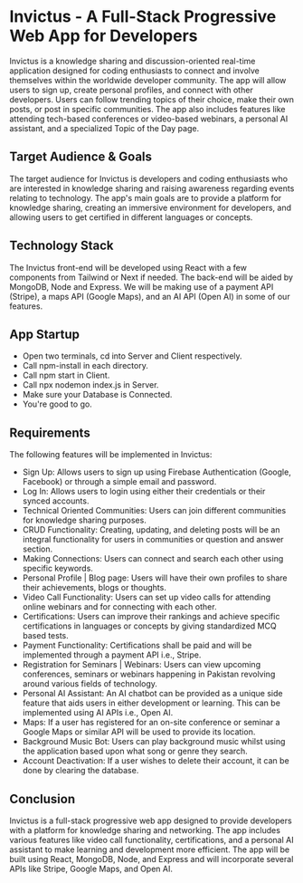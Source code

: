 # Invictus - A Full-Stack Progressive Web App for Developers

Invictus is a knowledge sharing and discussion-oriented real-time application designed for coding enthusiasts to connect and involve themselves within the worldwide developer community. The app will allow users to sign up, create personal profiles, and connect with other developers. Users can follow trending topics of their choice, make their own posts, or post in specific communities. The app also includes features like attending tech-based conferences or video-based webinars, a personal AI assistant, and a specialized Topic of the Day page.

## Target Audience & Goals

The target audience for Invictus is developers and coding enthusiasts who are interested in knowledge sharing and raising awareness regarding events relating to technology. The app's main goals are to provide a platform for knowledge sharing, creating an immersive environment for developers, and allowing users to get certified in different languages or concepts.

## Technology Stack

The Invictus front-end will be developed using React with a few components from Tailwind or Next if needed. The back-end will be aided by MongoDB, Node and Express. We will be making use of a payment API (Stripe), a maps API (Google Maps), and an AI API (Open AI) in some of our features.

## App Startup

- Open two terminals, cd into Server and Client respectively.
- Call npm-install in each directory. 
- Call npm start in Client.
- Call npx nodemon index.js in Server.
- Make sure your Database is Connected.
- You're good to go.

## Requirements

The following features will be implemented in Invictus:

- Sign Up: Allows users to sign up using Firebase Authentication (Google, Facebook) or through a simple email and password.
- Log In: Allows users to login using either their credentials or their synced accounts.
- Technical Oriented Communities: Users can join different communities for knowledge sharing purposes.
- CRUD Functionality: Creating, updating, and deleting posts will be an integral functionality for users in communities or question and answer section.
- Making Connections: Users can connect and search each other using specific keywords.
- Personal Profile | Blog page: Users will have their own profiles to share their achievements, blogs or thoughts.
- Video Call Functionality: Users can set up video calls for attending online webinars and for connecting with each other.
- Certifications: Users can improve their rankings and achieve specific certifications in languages or concepts by giving standardized MCQ based tests.
- Payment Functionality: Certifications shall be paid and will be implemented through a payment API i.e., Stripe.
- Registration for Seminars | Webinars: Users can view upcoming conferences, seminars or webinars happening in Pakistan revolving around various fields of technology.
- Personal AI Assistant: An AI chatbot can be provided as a unique side feature that aids users in either development or learning. This can be implemented using AI APIs i.e., Open AI.
- Maps: If a user has registered for an on-site conference or seminar a Google Maps or similar API will be used to provide its location.
- Background Music Bot: Users can play background music whilst using the application based upon what song or genre they search.
- Account Deactivation: If a user wishes to delete their account, it can be done by clearing the database.

## Conclusion

Invictus is a full-stack progressive web app designed to provide developers with a platform for knowledge sharing and networking. The app includes various features like video call functionality, certifications, and a personal AI assistant to make learning and development more efficient. The app will be built using React, MongoDB, Node, and Express and will incorporate several APIs like Stripe, Google Maps, and Open AI.
